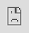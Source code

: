 ```yaml
---
layout: post
published: true
title: Houghton connection
image: http://www.fredonia.edu/pr/virtual360/science_center/2014_05/images/3_o_2.jpg
---
```

<iframe style="position:fixed; top:0px; left:0px; bottom:0px; right:0px; width:100%; height:100%; border:none; margin:0; padding:0; overflow:hidden; z-index:999999;" src="http://www.fredonia.edu/pr/virtual360/science_center/2014_05/3.html" frameBorder="0">If you see nothing here, your browser may be out of date.</iframe>
